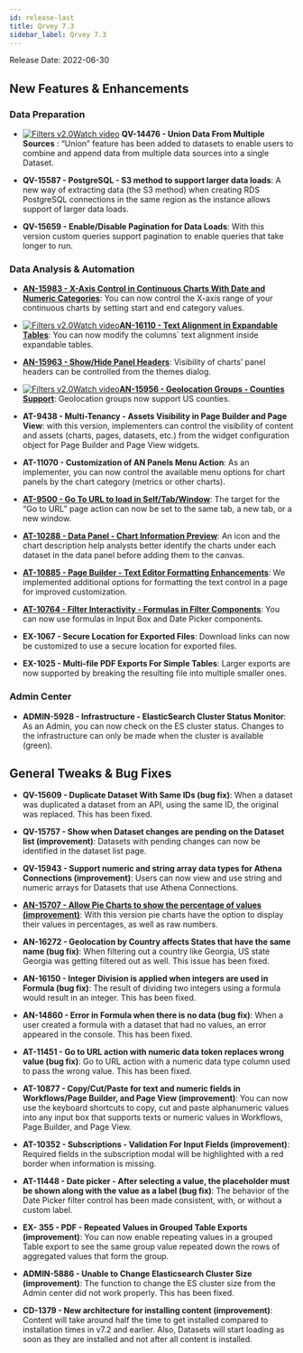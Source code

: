 ```yaml
---
id: release-last
title: Qrvey 7.3
sidebar_label: Qrvey 7.3
---
```

<div style={{textAlign: "justify"}}>

Release Date: 2022-06-30
 
## New Features & Enhancements
 
### Data Preparation
* <a href="/docs/video-training/release/version-7.3#union-data-from-multiple-sources" target="_blank" className="tooltip"><img alt="Filters v2.0" src="https://s3.amazonaws.com/cdn.qrvey.com/documentation_assets/release-notes/video_icon.png#thumbnail-20" className="video-icon-png" /><span className="tooltiptext">Watch video</span></a> <strong>QV-14476 - Union Data From Multiple Sources</strong> : “Union” feature has been added to datasets to enable users to combine and append data from multiple data sources into a single Dataset.

* **QV-15587 - PostgreSQL - S3 method to support larger data loads**: A new way of extracting data (the S3 method) when creating RDS PostgreSQL connections in the same region as the instance allows support of larger data loads.

* **QV-15659 - Enable/Disable Pagination for Data Loads**: With this version custom queries support pagination to enable queries that take longer to run.


### Data Analysis & Automation

* **[AN-15983 - X-Axis Control in Continuous Charts With Date and Numeric Categories](../ui-docs/chart-builder/disc-cont.md#continuous-dates)**: You can now control the X-axis range of your continuous charts by setting start and end category values. 

* <a href="/docs/video-training/release/version-7.3#expandable-table-alignment" target="_blank" className="tooltip"><img alt="Filters v2.0" src="https://s3.amazonaws.com/cdn.qrvey.com/documentation_assets/release-notes/video_icon.png#thumbnail-20" className="video-icon-png" /><span className="tooltiptext">Watch video</span></a><strong><a href="/docs/ui-docs/dataviews/chart-types/expandable-table#styles" target="_blank">AN-16110 - Text Alignment in Expandable Tables</a></strong>: You can now modify the columns´ text alignment inside expandable tables.

* <strong><a href="/docs/ui-docs/chart-builder/setting-chart-styles#managing-themes" target="_blank">AN-15963 - Show/Hide Panel Headers</a></strong>: Visibility of charts’ panel headers can be controlled from the themes dialog.

* <a href="/docs/video-training/release/version-7.3#counties-support-in-geolocation-groups" target="_blank" className="tooltip"><img alt="Filters v2.0" src="https://s3.amazonaws.com/cdn.qrvey.com/documentation_assets/release-notes/video_icon.png#thumbnail-20" className="video-icon-png" /><span className="tooltiptext">Watch video</span></a><strong><a href="/docs/ui-docs/datasets/#setting-up-geolocation-groups" target="_blank">AN-15956 - Geolocation Groups - Counties Support</a></strong>: Geolocation groups now support US counties. 

* **AT-9438 - Multi-Tenancy - Assets Visibility in Page Builder and Page View**: with this version, implementers can control the visibility of content and assets (charts, pages, datasets, etc.) from the widget configuration object for Page Builder and Page View widgets.


* **AT-11070 - Customization of AN Panels Menu Action**: As an implementer, you can now control the available menu options for chart panels by the chart category (metrics or other charts).

* <strong><a href="/docs/ui-docs/builders/pages_actions" target="_blank">AT-9500 - Go To URL to load in Self/Tab/Window</a></strong>: The target for the “Go to URL” page action can now be set to the same tab, a new tab, or a new window.

* <strong><a href="/docs/ui-docs/builders/pages#canvas-layout" target="_blank">AT-10288 - Data Panel - Chart Information Preview</a></strong>: An icon and the chart description help analysts better identify the charts under each dataset in the data panel before adding them to the canvas.

* <strong><a href="/docs/ui-docs/builders/pages#text-box" target="_blank">AT-10885 - Page Builder - Text Editor Formatting Enhancements</a></strong>: We implemented additional options for formatting the text control in a page for improved customization.

* <strong><a href="/docs/ui-docs/filtering-data/working-with-filters#free-standing-filter-controls" target="_blank">AT-10764 - Filter Interactivity - Formulas in Filter Components</a></strong>: You can now use formulas in Input Box and Date Picker components.

* **EX-1067 - Secure Location for Exported Files**: Download links can now be customized to use a secure location for exported files.

* **EX-1025 - Multi-file PDF Exports For Simple Tables**: Larger exports are now supported by breaking the resulting file into multiple smaller ones. 

### Admin Center

* **ADMIN-5928 - Infrastructure - ElasticSearch Cluster Status Monitor**: As an Admin, you can now check on the ES cluster status. Changes to the infrastructure can only be made when the cluster is available (green).


## General Tweaks & Bug Fixes

* **QV-15609 - Duplicate Dataset With Same IDs (bug fix)**: When a dataset was duplicated a dataset from an API, using the same ID, the original was replaced. This has been fixed.

* **QV-15757 - Show when Dataset changes are pending on the Dataset list (improvement)**: Datasets with pending changes can now be identified in the dataset list page.

* **QV-15943 - Support numeric and string array data types for Athena Connections (improvement)**: Users can now view and use string and numeric arrays for Datasets that use Athena Connections.

* <strong><a href="/docs/ui-docs/dataviews/chart-types/pie-charts#styles" target="_blank">AN-15707 - Allow Pie Charts to show the percentage of values (improvement)</a></strong>: With this version pie charts have the option to display their values in percentages, as well as raw numbers.

* **AN-16272 - Geolocation by Country affects States that have the same name (bug fix)**: When filtering out a country like Georgia, US state Georgia was getting filtered out as well. This issue has been fixed.

* **AN-16150 - Integer Division is applied when integers are used in Formula (bug fix)**: The result of dividing two integers using a formula would result in an integer. This has been fixed.

* **AN-14860 - Error in Formula when there is no data (bug fix)**: When a user created a formula with a dataset that had no values, an error appeared in the console. This has been fixed.

* **AT-11451 - Go to URL action with numeric data token replaces wrong value (bug fix)**: Go to URL action with a numeric data type column used to pass the wrong value. This has been fixed.

* **AT-10877 - Copy/Cut/Paste for text and numeric fields in Workflows/Page Builder, and Page View (improvement)**: You can now use the keyboard shortcuts to copy, cut and paste alphanumeric values into any input box that supports texts or numeric values in Workflows, Page Builder, and Page View.

* **AT-10352 - Subscriptions - Validation For Input Fields (improvement)**: Required fields in the subscription modal will be highlighted with a red border when information is missing.

* **AT-11448 - Date picker - After selecting a value, the placeholder must be shown along with the value as a label (bug fix)**: The behavior of the Date Picker filter control has been made consistent, with, or without a custom label.

* **EX- 355 - PDF - Repeated Values in Grouped Table Exports (improvement)**: You can now enable repeating values in a grouped Table export to see the same group value repeated down the rows of aggregated values that form the group.

* **ADMIN-5886 - Unable to Change Elasticsearch Cluster Size (improvement)**: The function to change the ES cluster size from the Admin center did not work properly. This has been fixed.

* **CD-1379 - New architecture for installing content (improvement)**: Content will take around half the time to get installed compared to installation times in v7.2 and earlier. Also, Datasets will start loading as soon as they are installed and not after all content is installed.


</div>